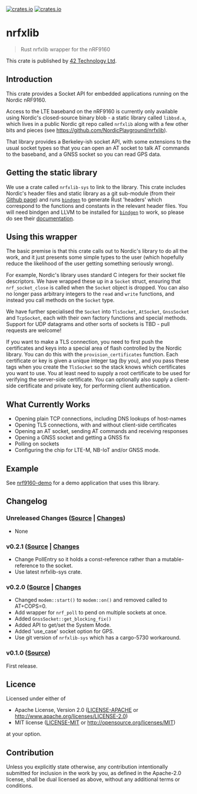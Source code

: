 [![crates.io](https://img.shields.io/crates/d/nrfxlib.svg)](https://crates.io/crates/nrfxlib)
[![crates.io](https://img.shields.io/crates/v/nrfxlib.svg)](https://crates.io/crates/nrfxlib)

# nrfxlib

> Rust nrfxlib wrapper for the nRF9160

This crate is published by [42 Technology Ltd](https://www.42technology.com).

## Introduction

This crate provides a Socket API for embedded applications running on the
Nordic nRF9160.

Access to the LTE baseband on the nRF9160 is currently only available using
Nordic's closed-source binary blob - a static library called `libbsd.a`, which
lives in a public Nordic git repo called `nrfxlib` along with a few other bits
and pieces (see https://github.com/NordicPlayground/nrfxlib).

That library provides a Berkeley-ish socket API, with some extensions to the
usual socket types so that you can open an AT socket to talk AT commands to the
baseband, and a GNSS socket so you can read GPS data.

## Getting the static library

We use a crate called `nrfxlib-sys` to link to the library. This crate
includes Nordic's header files and static library as a git sub-module (from
their [Github page](https://github.com/NordicPlayground/nrfxlib)) and runs
[`bindgen`] to generate Rust 'headers' which correspond to the functions and
constants in the relevant header files. You will need bindgen and LLVM to
be installed for [`bindgen`] to work, so please do see their
[documentation](https://github.com/rust-lang/rust-bindgen).

[`bindgen`]: https://crates.io/crates/bindgen

## Using this wrapper

The basic premise is that this crate calls out to Nordic's library to do all
the work, and it just presents some simple types to the user (which hopefully
reduce the likelihood of the user getting something seriously wrong).

For example, Nordic's library uses standard C integers for their socket file
descriptors. We have wrapped these up in a `Socket` struct, ensuring that
`nrf_socket_close` is called when the `Socket` object is dropped. You can also
no longer pass arbitrary integers to the `read` and `write` functions, and
instead you call methods on the `Socket` type.

We have further specialised the `Socket` into `TlsSocket`, `AtSocket`,
`GnssSocket` and `TcpSocket`, each with their own factory functions and
special methods. Support for UDP datagrams and other sorts of sockets is TBD -
pull requests are welcome!

If you want to make a TLS connection, you need to first push the certificates
and keys into a special area of flash controlled by the Nordic library. You
can do this with the `provision_certificates` function. Each certificate or
key is given a unique integer tag (by you), and you pass these tags when you
create the `TlsSocket` so the stack knows which certificates you want to use.
You at least need to supply a root certificate to be used for verifying the
server-side certificate. You can optionally also supply a client-side
certificate and private key, for performing client authentication.

## What Currently Works

* Opening plain TCP connections, including DNS lookups of host-names
* Opening TLS connections, with and without client-side certificates
* Opening an AT socket, sending AT commands and receiving responses
* Opening a GNSS socket and getting a GNSS fix
* Polling on sockets
* Configuring the chip for LTE-M, NB-IoT and/or GNSS mode.

## Example

See [nrf9160-demo](https://github.com/42-technology-ltd/nrf9160-demo) for a demo application that uses this library.

## Changelog

### Unreleased Changes ([Source](https://github.com/42-technology-ltd/nrfxlib/tree/master) | [Changes](https://github.com/42-technology-ltd/nrfxlib/compare/v0.2.0...master))

* None

### v0.2.1 ([Source](https://github.com/42-technology-ltd/nrfxlib/tree/v0.2.1) | [Changes](https://github.com/42-technology-ltd/nrfxlib/compare/v0.2.0...v0.2.1)

* Change PollEntry so it holds a const-reference rather than a mutable-reference to the socket.
* Use latest nrfxlib-sys crate.

### v0.2.0 ([Source](https://github.com/42-technology-ltd/nrfxlib/tree/v0.2.0) | [Changes](https://github.com/42-technology-ltd/nrfxlib/compare/v0.1.0...v0.2.0)

* Changed `modem::start()` to `modem::on()` and removed called to AT+COPS=0.
* Add wrapper for `nrf_poll` to pend on multiple sockets at once.
* Added `GnssSocket::get_blocking_fix()`
* Added API to get/set the System Mode.
* Added 'use_case' socket option for GPS.
* Use git version of `nrfxlib-sys` which has a cargo-5730 workaround.

### v0.1.0 ([Source](https://github.com/42-technology-ltd/nrfxlib/tree/v0.1.0))

First release.

## Licence

Licensed under either of

* Apache License, Version 2.0 ([LICENSE-APACHE](LICENSE-APACHE) or http://www.apache.org/licenses/LICENSE-2.0)
* MIT license ([LICENSE-MIT](LICENSE-MIT) or http://opensource.org/licenses/MIT)

at your option.

## Contribution

Unless you explicitly state otherwise, any contribution intentionally
submitted for inclusion in the work by you, as defined in the Apache-2.0
license, shall be dual licensed as above, without any additional terms or
conditions.
